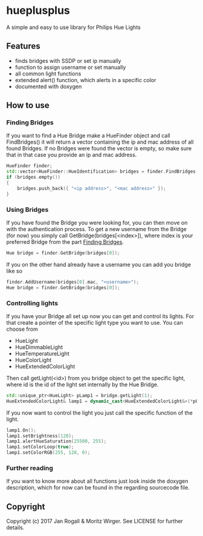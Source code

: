 # hueplusplus
A simple and easy to use library for Philips Hue Lights

## Features
* finds bridges with SSDP or set ip manually
* function to assign username or set manually
* all common light functions
* extended alert() function, which alerts in a specific color
* documented with doxygen

## How to use
### <a name="findingBridges"></a>Finding Bridges
If you want to find a Hue Bridge make a HueFinder object and call FindBridges()
it will return a vector containing the ip and mac address of all found Bridges.
If no Bridges were found the vector is empty, so make sure that in that case you provide an ip and mac address.
```C++
HueFinder finder;
std::vector<HueFinder::HueIdentification> bridges = finder.FindBridges();
if (bridges.empty())
{
	bridges.push_back({ "<ip address>", "<mac address>" });
}
```

### Using Bridges
If you have found the Bridge you were looking for, you can then move on with the authentication process.
To get a new username from the Bridge (for now) you simply call GetBridge(bridges[\<index\>]), 
where index is your preferred Bridge from the part [Finding Bridges](#findingBridges).
```C++
Hue bridge = finder.GetBridge(bridges[0]);
```
If you on the other hand already have a username you can add you bridge like so
```C++
finder.AddUsername(bridges[0].mac, "<username>");
Hue bridge = finder.GetBridge(bridges[0]);
```

### Controlling lights
If you have your Bridge all set up now you can get and control its lights.
For that create a pointer of the specific light type you want to use.
You can choose from 
* HueLight
* HueDimmableLight
* HueTemperatureLight
* HueColorLight
* HueExtendedColorLight

Then call getLight(\<id\>) from you bridge object to get the specific light, where id
is the id of the light set internally by the Hue Bridge.
```C++
std::unique_ptr<HueLight> pLamp1 = bridge.getLight(1);
HueExtendedColorLight& lamp1 = dynamic_cast<HueExtendedColorLight&>(*pLamp1);
```
If you now want to control the light you just call the specific function of the light.
```C++
lamp1.On();
lamp1.setBrightness(120);
lamp1.alertHueSaturation(25500, 255);
lamp1.setColorLoop(true);
lamp1.setColorRGB(255, 128, 0);
```

### Further reading
If you want to know more about all functions just look inside the doxygen description, 
which for now can be found in the regarding sourcecode file.

## Copyright
Copyright (c) 2017 Jan Rogall & Moritz Wirger. See LICENSE for further details.
